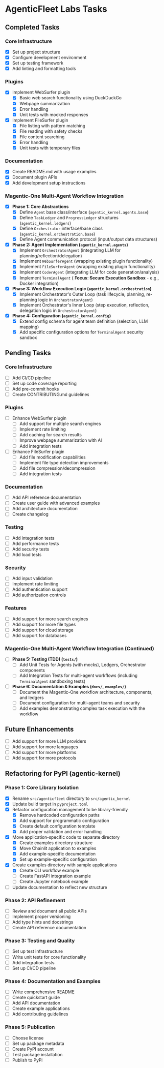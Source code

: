 # AgenticFleet Labs Tasks

## Completed Tasks

### Core Infrastructure
- [x] Set up project structure
- [x] Configure development environment
- [x] Set up testing framework
- [x] Add linting and formatting tools

### Plugins
- [x] Implement WebSurfer plugin
  - [x] Basic web search functionality using DuckDuckGo
  - [x] Webpage summarization
  - [x] Error handling
  - [x] Unit tests with mocked responses
  
- [x] Implement FileSurfer plugin
  - [x] File listing with pattern matching
  - [x] File reading with safety checks
  - [x] File content searching
  - [x] Error handling
  - [x] Unit tests with temporary files

### Documentation
- [x] Create README.md with usage examples
- [x] Document plugin APIs
- [x] Add development setup instructions

### Magentic-One Multi-Agent Workflow Integration

- [x] **Phase 1: Core Abstractions**
  - [x] Define `Agent` base class/interface (`agentic_kernel.agents.base`)
  - [x] Define `TaskLedger` and `ProgressLedger` structures (`agentic_kernel.ledgers`)
  - [x] Define `Orchestrator` interface/base class (`agentic_kernel.orchestration.base`)
  - [x] Define Agent communication protocol (input/output data structures)
- [x] **Phase 2: Agent Implementation (`agentic_kernel.agents`)**
  - [x] Implement `OrchestratorAgent` (integrating LLM for planning/reflection/delegation)
  - [x] Implement `WebSurferAgent` (wrapping existing plugin functionality)
  - [x] Implement `FileSurferAgent` (wrapping existing plugin functionality)
  - [x] Implement `CoderAgent` (integrating LLM for code generation/analysis)
  - [x] Implement `TerminalAgent` ( **Focus: Secure Execution Sandbox** - e.g., Docker integration)
- [x] **Phase 3: Workflow Execution Logic (`agentic_kernel.orchestration`)**
  - [x] Implement Orchestrator's Outer Loop (task lifecycle, planning, re-planning logic in `OrchestratorAgent`)
  - [x] Implement Orchestrator's Inner Loop (step execution, reflection, delegation logic in `OrchestratorAgent`)
- [x] **Phase 4: Configuration (`agentic_kernel.config`)**
  - [x] Extend config schema for agent team definition (selection, LLM mapping)
  - [x] Add specific configuration options for `TerminalAgent` security sandbox

## Pending Tasks

### Core Infrastructure
- [ ] Add CI/CD pipeline
- [ ] Set up code coverage reporting
- [ ] Add pre-commit hooks
- [ ] Create CONTRIBUTING.md guidelines

### Plugins
- [ ] Enhance WebSurfer plugin
  - [ ] Add support for multiple search engines
  - [ ] Implement rate limiting
  - [ ] Add caching for search results
  - [ ] Improve webpage summarization with AI
  - [ ] Add integration tests

- [ ] Enhance FileSurfer plugin
  - [ ] Add file modification capabilities
  - [ ] Implement file type detection improvements
  - [ ] Add file compression/decompression
  - [ ] Add integration tests

### Documentation
- [ ] Add API reference documentation
- [ ] Create user guide with advanced examples
- [ ] Add architecture documentation
- [ ] Create changelog

### Testing
- [ ] Add integration tests
- [ ] Add performance tests
- [ ] Add security tests
- [ ] Add load tests

### Security
- [ ] Add input validation
- [ ] Implement rate limiting
- [ ] Add authentication support
- [ ] Add authorization controls

### Features
- [ ] Add support for more search engines
- [ ] Add support for more file types
- [ ] Add support for cloud storage
- [ ] Add support for databases

### Magentic-One Multi-Agent Workflow Integration (Continued)
- [ ] **Phase 5: Testing (TDD) (`tests/`)**
  - [ ] Add Unit Tests for Agents (with mocks), Ledgers, Orchestrator components
  - [ ] Add Integration Tests for multi-agent workflows (including `TerminalAgent` sandboxing tests)
- [ ] **Phase 6: Documentation & Examples (`docs/`, `examples/`)**
  - [ ] Document the Magentic-One workflow architecture, components, and ledgers
  - [ ] Document configuration for multi-agent teams and security
  - [ ] Add examples demonstrating complex task execution with the workflow

## Future Enhancements
- [ ] Add support for more LLM providers
- [ ] Add support for more languages
- [ ] Add support for more platforms
- [ ] Add support for more protocols

## Refactoring for PyPI (agentic-kernel)

### Phase 1: Core Library Isolation
- [x] Rename `src/agenticfleet` directory to `src/agentic_kernel`
- [x] Update build target in `pyproject.toml`
- [x] Refactor configuration management to be library-friendly
  - [x] Remove hardcoded configuration paths
  - [x] Add support for programmatic configuration
  - [x] Create default configuration template
  - [x] Add proper validation and error handling
- [x] Move application-specific code to separate directory
  - [x] Create examples directory structure
  - [x] Move Chainlit application to examples
  - [x] Add example-specific documentation
  - [x] Set up example-specific configuration
- [x] Create examples directory with sample applications
  - [x] Create CLI workflow example
  - [ ] Create FastAPI integration example
  - [ ] Create Jupyter notebook example
- [ ] Update documentation to reflect new structure

### Phase 2: API Refinement
- [ ] Review and document all public APIs
- [ ] Implement proper versioning
- [ ] Add type hints and docstrings
- [ ] Create API reference documentation

### Phase 3: Testing and Quality
- [ ] Set up test infrastructure
- [ ] Write unit tests for core functionality
- [ ] Add integration tests
- [ ] Set up CI/CD pipeline

### Phase 4: Documentation and Examples
- [ ] Write comprehensive README
- [ ] Create quickstart guide
- [ ] Add API documentation
- [ ] Create example applications
- [ ] Add contributing guidelines

### Phase 5: Publication
- [ ] Choose license
- [ ] Set up package metadata
- [ ] Create PyPI account
- [ ] Test package installation
- [ ] Publish to PyPI 